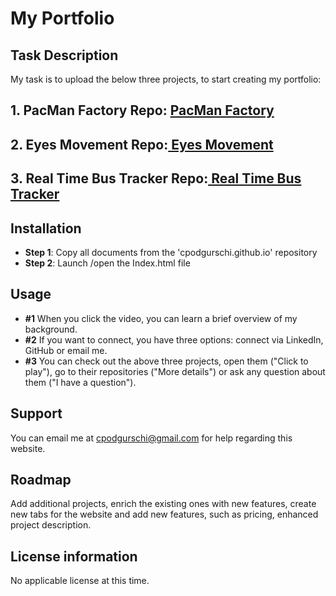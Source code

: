 # My Portfolio

## Task Description

My task is to upload the below three projects, to start creating my portfolio:

## 1. PacMan Factory Repo: <a href="https://github.com/cpodgurschi/pacmanfactory"> PacMan Factory </a>
## 2. Eyes Movement Repo:<a href="https://github.com/cpodgurschi//eyes/"> Eyes Movement </a>
## 3. Real Time Bus Tracker Repo:<a href="https://github.com/cpodgurschi//realtimebustracker"> Real Time Bus Tracker </a>

## Installation

* **Step 1**: Copy all documents from the 'cpodgurschi.github.io' repository
* **Step 2**: Launch /open the Index.html file

 ## Usage

* **#1** When you click the video, you can learn a brief overview of my background.
* **#2** If you want to connect, you have three options: connect via LinkedIn, GitHub or email me.
* **#3** You can check out the above three projects, open them ("Click to play"), go to their repositories ("More details") or ask any question about them ("I have a question").

## Support

You can email me at cpodgurschi@gmail.com for help regarding this website. 

## Roadmap

Add additional projects, enrich the existing ones with new features, create new tabs for the website and add new features, such as pricing, enhanced project description.

## License information
No applicable license at this time. 
